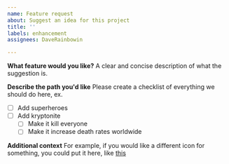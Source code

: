 ```yaml
---
name: Feature request
about: Suggest an idea for this project
title: ''
labels: enhancement
assignees: DaveRainbowin

---
```


**What feature would you like?**
A clear and concise description of what the suggestion is.

**Describe the path you'd like**
Please create a checklist of everything we should do here, ex.
- [ ] Add superheroes
- [ ] Add kryptonite
    - [ ] Make it kill everyone
    - [ ] Make it increase death rates worldwide

**Additional context**
For example, if you would like a different icon for something, you could put it here, like [this](butTheLinkGoesHere)
